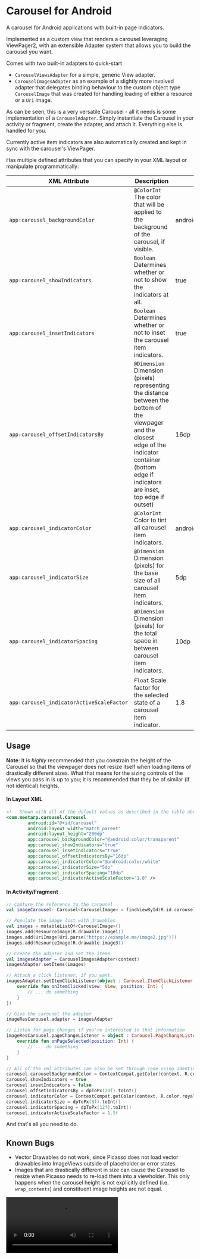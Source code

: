 # Carousel for Android
A carousel for Android applications with built-in page indicators.

Implemented as a custom view that renders a carousel leveraging ViewPager2, with an
extensible Adapter system that allows you to build the carousel you want.

Comes with two built-in adapters to quick-start

* `CarouselViewsAdapter` for a simple, generic View adapter.
* `CarouselImagesAdapter` as an example of a slightly more involved adapter that delegates
binding behaviour to the custom object type `CarouselImage` that was created for handling loading
of either a resource or a `Uri` image.

As can be seen, this is a very versatile Carousel - all it needs is some implementation of a
`CarouselAdapter`. Simply instantiate the Carousel in your activity or fragment, create the adapter,
and attach it. Everything else is handled for you.

Currently active item indicators are also automatically created and kept in sync
with the carousel's ViewPager.

Has multiple defined attributes that you can specify in your XML layout or manipulate programmatically:

|XML Attribute|Description|Default|
|-------------|-----------|-------|
|`app:carousel_backgroundColor`|`@ColorInt` The color that will be applied to the background of the carousel, if visible.|android.R.color.transparent|
|`app:carousel_showIndicators`|`Boolean` Determines whether or not to show the indicators at all.|true|
|`app:carousel_insetIndicators`|`Boolean` Determines whether or not to inset the carousel item indicators.|true|
|`app:carousel_offsetIndicatorsBy`|`@Dimension` Dimension (pixels) representing the distance between the bottom of the viewpager and the closest edge of the indicator container (bottom edge if indicators are inset, top edge if outset)|16dp|
|`app:carousel_indicatorColor`|`@ColorInt` Color to tint all carousel item indicators.|android.R.color.white|
|`app:carousel_indicatorSize`|`@Dimension` Dimension (pixels) for the base size of all carousel item indicators.|5dp|
|`app:carousel_indicatorSpacing`|`@Dimension` Dimension (pixels) for the total space in between carousel item indicators.|10dp|
|`app:carousel_indicatorActiveScaleFactor`|`Float` Scale factor for the selected state of a carousel item indicator.|1.8|

## Usage

**Note**: It is _highly_ recommended that you constrain the height of the Carousel so
that the viewpager does not resize itself when loading items of drastically different sizes.
What that means for the sizing controls of the views you pass in is up to you; it is
recommended that they be of similar (if not identical) heights.

#### In Layout XML
```xml
<!-- Shown with all of the default values as described in the table above -->
<com.meetarp.carousel.Carousel
        android:id="@+id/carousel"
        android:layout_width="match_parent"
        android:layout_height="200dp"
        app:carousel_backgroundColor="@android:color/transparent"
        app:carousel_showIndicators="true"
        app:carousel_insetIndicators="true"
        app:carousel_offsetIndicatorsBy="16dp"
        app:carousel_indicatorColor="@android:color/white"
        app:carousel_indicatorSize="5dp"
        app:carousel_indicatorSpacing="10dp"
        app:carousel_indicatorActiveScaleFactor="1.8" />
```

#### In Activity/Fragment
```kotlin
// Capture the reference to the carousel
val imageCarousel: Carousel<CarouselImage> = findViewById(R.id.carousel)

// Populate the image list with drawables
val images = mutableListOf<CarouselImage>()
images.add(ResourceImage(R.drawable.image1))
images.add(UriImage(Uri.parse("https://example.me/image2.jpg")))
images.add(ResourceImage(R.drawable.image3))

// Create the adapter and set the items
val imagesAdapter = CarouselImagesAdapter(context)
imagesAdapter.setItems(images)

// Attach a click listener, if you want.
imagesAdapter.setItemClickListener(object : Carousel.ItemClickListener {
    override fun onItemClicked(view: View, position: Int) {
        // ... do something
    }
})

// Give the carousel the adapter
imageResCarousel.adapter = imagesAdapter

// Listen for page changes if you're interested in that information
imageResCarousel.pageChangeListener = object : Carousel.PageChangeListener {
    override fun onPageSelected(position: Int) {
        // ... do something
    }
}

// All of the xml attributes can also be set through code using identically named accessors
carousel.carouselBackgroundColor = ContextCompat.getColor(context, R.color.grey)
carousel.showIndicators = true
carousel.insetIndicators = false
carousel.offsetIndicatorsBy = dpToPx(20f).toInt()
carousel.indicatorColor = ContextCompat.getColor(context, R.color.royal_blue)
carousel.indicatorSize = dpToPx(8f).toInt()
carousel.indicatorSpacing = dpToPx(12f).toInt()
carousel.indicatorActiveScaleFactor = 1.5f
```

And that's all you need to do.

## Known Bugs
* Vector Drawables do not work, since Picasso does not load vector drawables
    into ImageViews outside of placeholder or error states.
* Images that are drastically different in size can cause the Carousel to resize when
    Picasso needs to re-load them into a viewholder. This only happens when the carousel
    height is not explicitly defined (i.e. `wrap_contents`) and constituent image heights
    are not equal.
    
![Carousel example](carousel.webm)